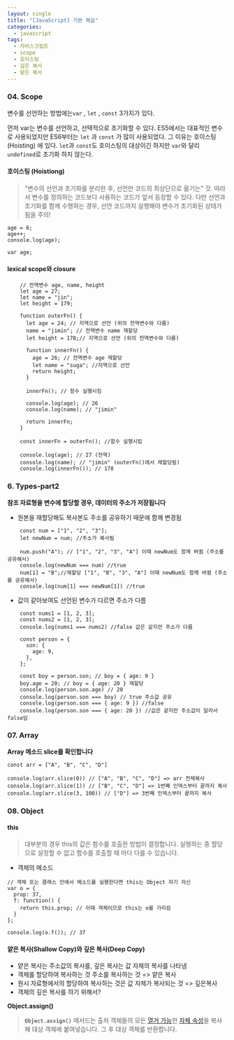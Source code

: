 ```yaml
---
layout: single
title: "[JavaScript] 기본 복습"
categories:
  - javascript
tags:
  - 자바스크립트  
  - scope
  - 호이스팅 
  - 깊은 복사 
  - 얕은 복사 
---
```


### 04. Scope

변수를 선언하는 방법에는`var` , `let` , `const`   3가지가 있다.  

먼저 var는 변수를 선언하고, 선택적으로 초기화할 수 있다. ES5에서는 대표적인 변수로 사용되었지만 ES6부터는 `let` 과 `const` 가 많이 사용되었다. 그 이유는 호이스팅(Hoisting) 에 있다. `let`과 `const`도 호이스팅의 대상이긴 하지만 `var`와 달리 `undefined`로 초기화 하지 않는다.

#### 호이스팅 (Hoistiong)

> "변수의 선언과 초기화를 분리한 후, 선언만 코드의 최상단으로 옮기는" 것.  따라서 변수를 정의하는 코드보다 사용하는 코드가 앞서 등장할 수 있다.  다만 선언과 초기화를 함께 수행하는 경우, 선언 코드까지 실행해야 변수가 초기화된 상태가 됨을 주의!

```
age = 6;
age++;
console.log(age);

var age;
```



#### lexical scope와 closure

```
	// 전역변수 age, name, height
	let age = 27;
    let name = "jin";
    let height = 179;

    function outerFn() {
      let age = 24; // 지역으로 선언 (위의 전역변수와 다름)
      name = "jimin"; // 전역변수 name 재할당
      let height = 178;// 지역으로 선언 (위의 전역변수와 다름)

      function innerFn() {
        age = 26; // 전역변수 age 재할당
        let name = "suga"; //지역으로 선언
        return height;
      }

      innerFn(); // 함수 실행시킴 

      console.log(age); // 26 
   	  console.log(name); // "jimin"

      return innerFn;
    }

    const innerFn = outerFn(); //함수 실행시킴 

   	console.log(age); // 27 (전역)
   	console.log(name); // "jimin" (outerFn()에서 재할당됨)
   	console.log(innerFn()); // 178 
```





### 6. Types-part2

**참조 자료형을 변수에 할당할 경우, 데이터의 주소가 저장됩니다**

* 원본을 재할당해도 복사본도 주소를 공유하기 때문에 함께 변경됨  

```
	const num = ["1", "2", "3"];
    let newNum = num; //주소가 복사됨

    num.push("A"); // ["1", "2", "3", "A"] 이때 newNum도 함께 바뀜 (주소를 공유해서)
    console.log(newNum === num) //true
    num[1] = "B";//재할당 ["1", "B", "3", "A"] 이때 newNum도 함께 바뀜 (주소를 공유해서)
    console.log(num[1] === newNum[1]) //true
```

* 값이 같아보여도 선언된 변수가 다르면 주소가 다름 

```
	const nums1 = [1, 2, 3];
    const nums2 = [1, 2, 3];
 	console.log(nums1 === nums2) //false 값은 같지만 주소가 다름 
 	
    const person = {
      son: {
        age: 9,
      },
    };

    const boy = person.son; // boy = { age: 9 }
    boy.age = 20; // boy = { age: 20 } 재할당
    console.log(person.son.age) // 20
	console.log(person.son === boy) // true 주소값 공유
	console.log(person.son === { age: 9 }) //false
	console.log(person.son === { age: 20 }) //값은 같지만 주소값이 달라서 false임
```



### 07. Array

**Array 메소드 slice를 확인합니다**

```
const arr = ["A", "B", "C", "D"]

console.log(arr.slice(0)) // ["A", "B", "C", "D"] => arr 전체복사 
console.log(arr.slice(1)) // ["B", "C", "D"] => 1번째 인덱스부터 끝까지 복사 
console.log(arr.slice(3, 100)) // ["D"] => 3번째 인덱스부터 끝까지 복사 
```



### 08. Object

#### this

> 대부분의 경우 this의 값은 함수를 호출한 방법이 결정합니다. 실행하는 중 할당으로 설정할 수 없고 함수를 호출할 때 마다 다를 수 있습니다.

* 객체의 메소드 

```
// 객체 또는 클래스 안에서 메소드를 실행한다면 this는 Object 자기 자신
var o = {
  prop: 37,
  f: function() {
    return this.prop; // 이때 객체이므로 this는 o를 가리킴 
  }
};

console.log(o.f()); // 37
```



#### 얕은 복사(Shallow Copy)와 깊은 복사(Deep Copy)

* 얕은 복사는 주소값의 복사를, 깊은 복사는 값 자체의 복사를 나타냄 
* 객체를 할당하여 복사하는 것 주소를 복사하는 것 => 얕은 복사 
* 원시 자료형에서의 할당하여 복사하는 것은 값 자체가 복사되는 것 => 깊은복사 
* 객체의 깊은 복사를 하기 위해서?

 **Object.assign()**

>**`Object.assign()`** 메서드는 출처 객체들의 모든 [열거 가능](https://developer.mozilla.org/ko/docs/Web/JavaScript/Reference/Global_Objects/Object/propertyIsEnumerable)한 [자체 속성](https://developer.mozilla.org/ko/docs/Web/JavaScript/Reference/Global_Objects/Object/hasOwnProperty)을 복사해 대상 객체에 붙여넣습니다. 그 후 대상 객체를 반환합니다.





